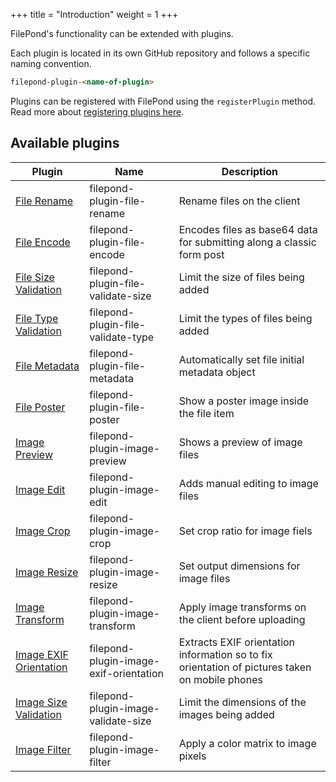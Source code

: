 +++
title = "Introduction"
weight = 1
+++

FilePond's functionality can be extended with plugins.

Each plugin is located in its own GitHub repository and follows a specific naming convention.

```html
filepond-plugin-<name-of-plugin>
```

Plugins can be registered with FilePond using the `registerPlugin` method. Read more about [registering plugins here](../../api/filepond-object/#registering-plugins).


## Available plugins

| Plugin                                              | Name                                   | Description                                                                                    |
| --------------------------------------------------- | -------------------------------------- | ---------------------------------------------------------------------------------------------- |
| [File Rename](../file-rename)                       | filepond-plugin-file-rename            | Rename files on the client                                                                     |
| [File Encode](../file-encode)                       | filepond-plugin-file-encode            | Encodes files as base64 data for submitting along a classic form post                          |
| [File Size Validation](../file-validate-size)       | filepond-plugin-file-validate-size     | Limit the size of files being added                                                            |
| [File Type Validation](../file-validate-type)       | filepond-plugin-file-validate-type     | Limit the types of files being added                                                           |
| [File Metadata](../file-metadata)                   | filepond-plugin-file-metadata          | Automatically set file initial metadata object                                                 |                                              
| [File Poster](../file-poster)                       | filepond-plugin-file-poster            | Show a poster image inside the file item                                                       |                                        
| [Image Preview](../image-preview)                   | filepond-plugin-image-preview          | Shows a preview of image files                                                                 |
| [Image Edit](../image-edit)                         | filepond-plugin-image-edit             | Adds manual editing to image files                                                             |
| [Image Crop](../image-crop)                         | filepond-plugin-image-crop             | Set crop ratio for image fiels                                                                 |
| [Image Resize](../image-resize)                     | filepond-plugin-image-resize           | Set output dimensions for image files                                                          |
| [Image Transform](../image-transform)               | filepond-plugin-image-transform        | Apply image transforms on the client before uploading                                          |
| [Image EXIF Orientation](../image-exif-orientation) | filepond-plugin-image-exif-orientation | Extracts EXIF orientation information so to fix orientation of pictures taken on mobile phones |
| [Image Size Validation](../image-validate-size)     | filepond-plugin-image-validate-size    | Limit the dimensions of the images being added |
| [Image Filter](../image-filter)     | filepond-plugin-image-filter    | Apply a color matrix to image pixels  |